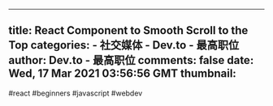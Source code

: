 
---
title: React Component to Smooth Scroll to the Top
categories: 
    - 社交媒体
    - Dev.to - 最高职位
author: Dev.to - 最高职位
comments: false
date: Wed, 17 Mar 2021 03:56:56 GMT
thumbnail: 
---

<div>   
#react #beginners #javascript #webdev  
</div>
            